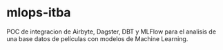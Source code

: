 # mlops-itba
POC de integracion de Airbyte, Dagster, DBT y MLFlow para el analisis de una base datos de películas con modelos de Machine Learning.
